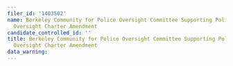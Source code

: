 ```yaml
---
filer_id: '1403502'
name: Berkeley Community for Police Oversight Committee Supporting Police Commission
  Oversight Charter Amendment
candidate_controlled_id: ''
title: Berkeley Community for Police Oversight Committee Supporting Police Commission
  Oversight Charter Amendment
data_warning: 
---
```

